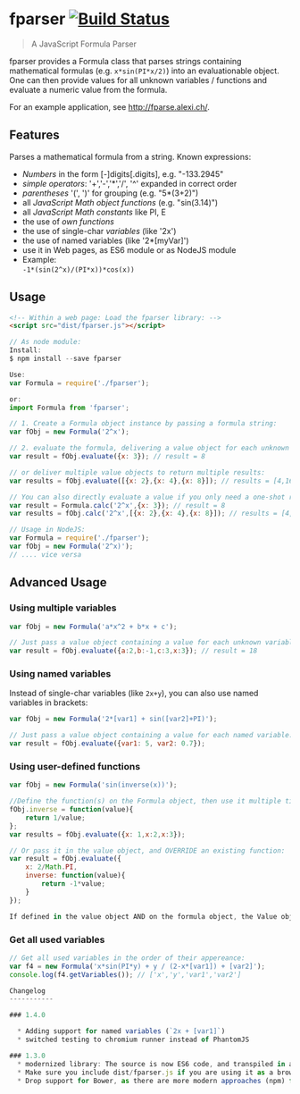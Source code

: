 fparser [![Build Status](https://travis-ci.com/bylexus/fparse.svg?branch=master)](https://travis-ci.com/bylexus/fparse)
=======

> A JavaScript Formula Parser


fparser provides a Formula class that parses strings containing mathematical formulas (e.g. `x*sin(PI*x/2)`) into an evaluationable object.
One can then provide values for all unknown variables / functions and evaluate a numeric value from the formula.

For an example application, see http://fparse.alexi.ch/.

Features
---------

Parses a mathematical formula from a string. Known expressions:

* *Numbers* in the form [-]digits[.digits], e.g. "-133.2945"
* *simple operators*: '+','-','*','/', '^' expanded in correct order
* *parentheses* '(', ')' for grouping (e.g. "5*(3+2)")
* all *JavaScript Math object functions* (e.g. "sin(3.14)")
* all *JavaScript Math constants* like PI, E
* the use of *own functions*
* the use of single-char *variables* (like '2x')
* the use of named variables (like '2*[myVar]')
* use it in Web pages, as ES6 module or as NodeJS module
* Example:<br /> <code>-1*(sin(2^x)/(PI*x))*cos(x))</code>


Usage
------

```html
<!-- Within a web page: Load the fparser library: -->
<script src="dist/fparser.js"></script>
```

```javascript
// As node module:
Install:
$ npm install --save fparser

Use:
var Formula = require('./fparser');

or:
import Formula from 'fparser';
```

```javascript
// 1. Create a Formula object instance by passing a formula string:
var fObj = new Formula('2^x');

// 2. evaluate the formula, delivering a value object for each unknown entity:
var result = fObj.evaluate({x: 3}); // result = 8

// or deliver multiple value objects to return multiple results:
var results = fObj.evaluate([{x: 2},{x: 4},{x: 8}]); // results = [4,16,256]

// You can also directly evaluate a value if you only need a one-shot result:
var result = Formula.calc('2^x',{x: 3}); // result = 8
var results = fObj.calc('2^x',[{x: 2},{x: 4},{x: 8}]); // results = [4,16,256]

// Usage in NodeJS:
var Formula = require('./fparser');
var fObj = new Formula('2^x)');
// .... vice versa
```

Advanced Usage
--------------

### Using multiple variables
```javascript
var fObj = new Formula('a*x^2 + b*x + c');

// Just pass a value object containing a value for each unknown variable:
var result = fObj.evaluate({a:2,b:-1,c:3,x:3}); // result = 18
```

### Using named variables

Instead of single-char variables (like `2x+y`), you can also use named variables in brackets:
```javascript
var fObj = new Formula('2*[var1] + sin([var2]+PI)');

// Just pass a value object containing a value for each named variable:
var result = fObj.evaluate({var1: 5, var2: 0.7});
```

### Using user-defined functions
```javascript
var fObj = new Formula('sin(inverse(x))');

//Define the function(s) on the Formula object, then use it multiple times:
fObj.inverse = function(value){
    return 1/value;
};
var results = fObj.evaluate({x: 1,x:2,x:3});

// Or pass it in the value object, and OVERRIDE an existing function:
var result = fObj.evaluate({
	x: 2/Math.PI,
	inverse: function(value){
		return -1*value;
	}
});

If defined in the value object AND on the formula object, the Value object has the precedence
```

### Get all used variables
```javascript
// Get all used variables in the order of their appereance:
var f4 = new Formula('x*sin(PI*y) + y / (2-x*[var1]) + [var2]');
console.log(f4.getVariables()); // ['x','y','var1','var2']

Changelog
-----------

### 1.4.0

  * Adding support for named variables (`2x + [var1]`)
  * switched testing to chromium runner instead of PhantomJS

### 1.3.0
  * modernized library: The source is now ES6 code, and transpiled in a dist ES5+ library.
  * Make sure you include dist/fparser.js if you are using it as a browser library.
  * Drop support for Bower, as there are more modern approaches (npm) for package dependency nowadays

